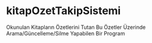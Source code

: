 ﻿# kitapOzetTakipSistemi
Okunulan Kitapların Özetlerini Tutan Bu Özetler Üzerinde Arama/Güncelleme/Silme Yapabilen Bir Program
